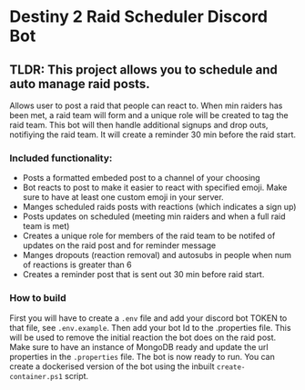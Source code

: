 # Destiny 2 Raid Scheduler Discord Bot

## TLDR: This project allows you to schedule and auto manage raid posts.

Allows user to post a raid that people can react to. When min raiders has been met, a raid team will form and a unique role will be created to tag the raid team. This bot will then handle additional signups and drop outs, notifiying the raid team. It will create a reminder 30 min before the raid start.

### Included functionality:
- Posts a formatted embeded post to a channel of your choosing
- Bot reacts to post to make it easier to react with specified emoji. Make sure to have at least one custom emoji in your server.
- Manges scheduled raids posts with reactions (which indicates a sign up)
- Posts updates on scheduled (meeting min raiders and when a full raid team is met)
- Creates a unique role for members of the raid team to be notifed of updates on the raid post and for reminder message
- Manges dropouts (reaction removal) and autosubs in people when num of reactions is greater than 6
- Creates a reminder post that is sent out 30 min before raid start.

### How to build

First you will have to create a `.env` file and add your discord bot TOKEN to that file, see `.env.example`. Then add your bot Id to the .properties file. This will be used to remove the initial reaction the bot does on the raid post. Make sure to have an instance of MongoDB ready and update the url properties in the `.properties` file. The bot is now ready to run. You can create a dockerised version of the bot using the inbuilt `create-container.ps1` script.